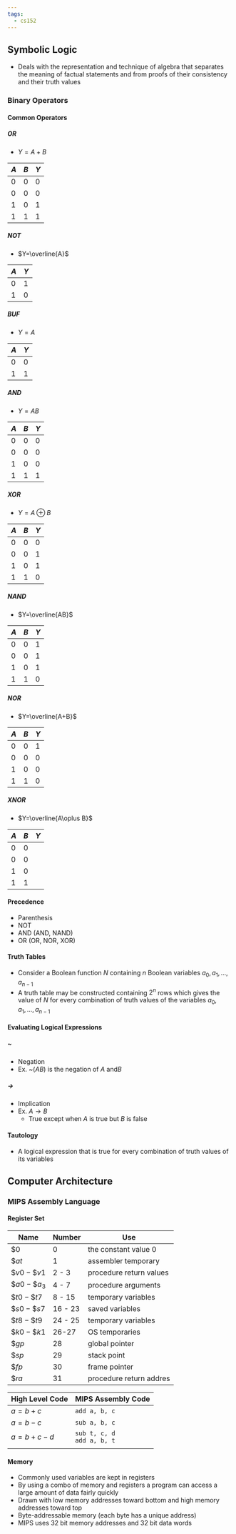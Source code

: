 ```yaml
---
tags:
  - cs152
---
```

## Symbolic Logic
* Deals with the representation and technique of algebra that separates the meaning of factual statements and from proofs of their consistency and their truth values
### Binary Operators
#### Common Operators
##### OR
- $Y=A+B$

| $A$ | $B$ | $Y$ |
| --- | --- | --- |
| $0$ | $0$ | $0$ |
| $0$ | $0$ | $0$ |
| $1$ | $0$ | $1$ |
| $1$ | $1$ | $1$ |
##### NOT
- $Y=\overline{A}$

| $A$ | $Y$ |
| --- | --- |
| $0$ | $1$ |
| $1$ | $0$ |
##### BUF
- $Y=A$ 

| $A$ | $Y$ |
| --- | --- |
| $0$ | $0$ |
| $1$ | $1$ |
##### AND
- $Y=AB$

| $A$ | $B$ | $Y$ |
| --- | --- | --- |
| $0$ | $0$ | $0$ |
| $0$ | $0$ | $0$ |
| $1$ | $0$ | $0$ |
| $1$ | $1$ | $1$ |
##### XOR
- $Y=A\oplus B$

| $A$ | $B$ | $Y$ |
| --- | --- | --- |
| $0$ | $0$ | $0$ |
| $0$ | $0$ | $1$ |
| $1$ | $0$ | $1$ |
| $1$ | $1$ | $0$ |
##### NAND
- $Y=\overline{AB}$

| $A$ | $B$ | $Y$ |
| --- | --- | --- |
| $0$ | $0$ | $1$ |
| $0$ | $0$ | $1$ |
| $1$ | $0$ | $1$ |
| $1$ | $1$ | $0$ |
##### NOR
- $Y=\overline{A+B}$

| $A$ | $B$ | $Y$ |
| --- | --- | --- |
| $0$ | $0$ | $1$ |
| $0$ | $0$ | $0$ |
| $1$ | $0$ | $0$ |
| $1$ | $1$ | $0$ |
##### XNOR
- $Y=\overline{A\oplus B}$

| $A$ | $B$ | $Y$ |
| --- | --- | --- |
| $0$ | $0$ |     |
| $0$ | $0$ |     |
| $1$ | $0$ |     |
| $1$ | $1$ |     |
#### Precedence
* Parenthesis
* NOT
* AND (AND, NAND)
* OR (OR, NOR, XOR)
#### Truth Tables
- Consider a Boolean function $N$ containing $n$ Boolean variables $a_0,a_1,...,a_{n-1}$
- A truth table may be constructed containing $2^n$ rows which gives the value of $N$ for every combination of truth values of the variables $a_0,a_1,...,a_{n-1}$
#### Evaluating Logical Expressions
##### ~
- Negation
- Ex. ~$(AB)$ is the negation of $A$ and$B$
##### $\rightarrow$
- Implication
- Ex. $A\rightarrow B$
	- True except when $A$ is true but $B$ is false
#### Tautology
- A logical expression that is true for every combination of truth values of its variables
## Computer Architecture
### MIPS Assembly Language
#### Register Set

| Name           | Number  | Use                     |
| -------------- | ------- | ----------------------- |
| $\$0$          | 0       | the constant value 0    |
| $\$at$         | 1       | assembler temporary     |
| $\$v0-\$v1$    | 2 - 3   | procedure return values |
| $\$a0-\$a_{3}$ | 4 - 7   | procedure arguments     |
| $\$t0-\$t7$    | 8 - 15  | temporary variables     |
| $\$s0-\$s7$    | 16 - 23 | saved variables         |
| $\$t8-\$t9$    | 24 - 25 | temporary variables     |
| $\$k0-\$k1$    | 26-27   | OS temporaries          |
| $\$gp$         | 28      | global pointer          |
| $\$sp$         | 29      | stack point             |
| $\$fp$         | 30      | frame pointer           |
| $\$ra$         | 31      | procedure return addres |

| High Level Code | MIPS Assembly Code             |
| --------------- | ------------------------------ |
| $a=b+c$         | `add a, b, c`                  |
| $a=b-c$         | `sub a, b, c`                  |
| $a=b+c-d$       | `sub t, c, d`<br>`add a, b, t` |
|                 |                                |
#### Memory
- Commonly used variables are kept in registers
- By using a combo of memory and registers a program can access a large amount of data fairly quickly
- Drawn with low memory addresses toward bottom and high memory addresses toward top
- Byte-addressable memory (each byte has a unique address)
- MIPS uses 32 bit memory addresses and 32 bit data words